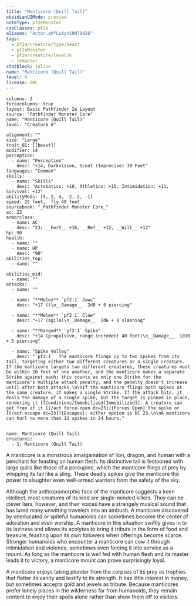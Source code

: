 ```yaml
---
title: "Manticore (Quill Tail)"
obsidianUIMode: preview
noteType: pf2eMonster
cssClasses: pf2e
aliases: "Actor.aMfLuXyh1NN78N26" 
tags:
  - pf2e/creature/type/beast
  - pf2eMonster
  - pf2e/creature/level/6
  - remaster
statblock: inline
name: "Manticore (Quill Tail)"
level: 6
license: ORC
---
```


```statblock
columns: 2
forcecolumns: true
layout: Basic Pathfinder 2e Layout
source: "Pathfinder Monster Core"
name: "Manticore (Quill Tail)"
level: "Creature 6"

alignment: ""
size: "Large"
trait_01: [[beast]]
modifier: 14
perception:
  - name: "Perception"
    desc: "+14; Darkvision, Scent (Imprecise) 30 Feet"
languages: "Common"
skills:
  - name: "Skills"
    desc: "Acrobatics: +10, Athletics: +15, Intimidation: +11, Survival: +12"
abilityMods: [5, 2, 4, -2, 2, -1]
speed: 25 feet,  fly 40 feet
sourcebook: "_Pathfinder Monster Core_"
ac: 23
armorclass:
  - name: AC
    desc: "23; __Fort__ +16, __Ref__ +12, __Will__ +12"
hp: 90
health:
  - name: ""
  - name: HP
    desc: "90"
abilities_top:
  - name: ""

abilities_mid:
  - name: ""
attacks:
  - name: ""

  - name: "**Melee** `pf2:1` Jaws"
    desc: "+17 ()\n__Damage__  2d8 + 8 piercing"

  - name: "**Melee** `pf2:1` Claw"
    desc: "+17 (agile)\n__Damage__  2d6 + 8 slashing"

  - name: "**Ranged** `pf2:1` Spike"
    desc: "+14 (propulsive, range increment 40 feet)\n__Damage__  1d10 + 5 piercing"

  - name: "Spike Volley"
    desc: "`pf2:1`  The manticore flings up to two spikes from its tail, targeting either two different creatures or a single creature. If the manticore targets two different creatures, these creatures must be within 20 feet of one another, and the manticore makes a separate Strike against each; this counts as only one Strike for the manticore's multiple attack penalty, and the penalty doesn't increase until after both attacks.\n\nIf the manticore flings both spikes at the same creature, it makes a single Strike. If the attack hits, it deals the damage of a single spike, but the target is pinned in place, rendering it [[Conditions/Immobilized|Immobilized]]. A creature can get free if it [[/act force-open dc=23]]{Forces Open} the spike or [[/act escape dc=23]]{Escapes}; either option is DC 23.\n\nA manticore can hurl no more than 12 spikes in 24 hours."
 
```

```encounter-table
name: Manticore (Quill Tail)
creatures:
  - 1: Manticore (Quill Tail)
```



A manticore is a monstrous amalgamation of lion, dragon, and human with a penchant for feasting on human flesh. Its distinctive tail is festooned with large quills like those of a porcupine, which the manticore flings at prey by whipping its tail like a sling. These deadly spikes give the manticore the power to slaughter even well-armed warriors from the safety of the sky.

Although the anthropomorphic face of the manticore suggests a keen intellect, most creatures of its kind are single-minded killers. They can be clever liars, however, and their voices have a strangely musical sound that has lured many unwitting travelers into an ambush. A manticore discovered by uneducated or spiteful humanoids can sometimes become the center of adoration and even worship. A manticore in this situation swiftly gives in to its laziness and allows its acolytes to bring it tribute in the form of food and treasure, feasting upon its own followers when offerings become scarce. Stronger humanoids who encounter a manticore can cow it through intimidation and violence, sometimes even forcing it into service as a mount. As long as the manticore is well fed with human flesh and its master leads it to victory, a manticore mount can prove surprisingly loyal.

A manticore enjoys taking plunder from the corpses of its prey as trophies that flatter its vanity and testify to its strength. It has little interest in money, but sometimes accepts gold and jewels as tribute. Because manticores prefer lonely places in the wilderness far from humanoids, they remain content to enjoy their spoils alone rather than show them off to visitors.
